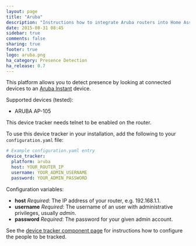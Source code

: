 ```yaml
---
layout: page
title: "Aruba"
description: "Instructions how to integrate Aruba routers into Home Assistant."
date: 2015-08-31 08:45
sidebar: true
comments: false
sharing: true
footer: true
logo: aruba.png
ha_category: Presence Detection
ha_release: 0.7
---
```



This platform allows you to detect presence by looking at connected devices to an [Aruba Instant](http://www.arubanetworks.com/products/networking/aruba-instant/) device.

Supported devices (tested):

- ARUBA AP-105

<p class='note warning'>
This device tracker needs telnet to be enabled on the router.
</p>

To use this device tracker in your installation, add the following to your `configuration.yaml` file:

```yaml
# Example configuration.yaml entry
device_tracker:
  platform: aruba
  host: YOUR_ROUTER_IP
  username: YOUR_ADMIN_USERNAME
  password: YOUR_ADMIN_PASSWORD
```

Configuration variables:

- **host** *Required*: The IP address of your router, e.g. 192.168.1.1.
- **username** *Required*: The username of an user with administrative privileges, usually *admin*.
- **password** *Required*: The password for your given admin account.

See the [device tracker component page](/components/device_tracker/) for instructions how to configure the people to be tracked.

